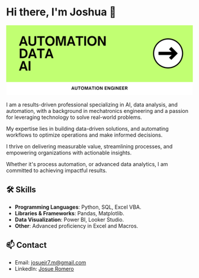 # Hi there, I'm Joshua 👋

![Profile Picture](BannerGitHub.png)

I am a results-driven professional specializing in AI, data analysis, and automation, with a background in mechatronics engineering and a passion for leveraging technology to solve real-world problems.

My expertise lies in building data-driven solutions, and automating workflows to optimize operations and make informed decisions. 

I thrive on delivering measurable value, streamlining processes, and empowering organizations with actionable insights. 

Whether it's process automation, or advanced data analytics, I am committed to achieving impactful results.

## 🛠️ Skills
- **Programming Languages**: Python, SQL, Excel VBA.
- **Libraries & Frameworks**: Pandas, Matplotlib.
- **Data Visualization**: Power BI, Looker Studio.
- **Other**: Advanced proficiency in Excel and Macros.

## 📫 Contact
- Email: [josuejr7.m@gmail.com](mailto:josuejr7.m@gmail.com)
- LinkedIn: [Josue Romero](https://www.linkedin.com/in/jossuh)
